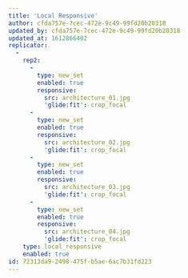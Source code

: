 ```yaml
---
title: 'Local Responsive'
author: cfda757e-7cec-472e-9c49-99fd20b20318
updated_by: cfda757e-7cec-472e-9c49-99fd20b20318
updated_at: 1612866402
replicator:
  -
    rep2:
      -
        type: new_set
        enabled: true
        responsive:
          src: architecture_01.jpg
          'glide:fit': crop_focal
      -
        type: new_set
        enabled: true
        responsive:
          src: architecture_02.jpg
          'glide:fit': crop_focal
      -
        type: new_set
        enabled: true
        responsive:
          src: architecture_03.jpg
          'glide:fit': crop_focal
      -
        type: new_set
        enabled: true
        responsive:
          src: architecture_04.jpg
          'glide:fit': crop_focal
    type: local_responsive
    enabled: true
id: 72313da9-2498-475f-b5ae-6ac7b31fd223
---
```

